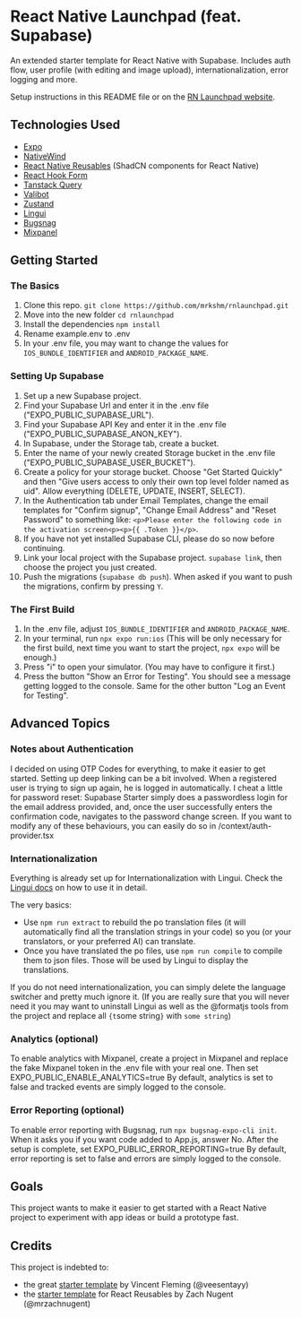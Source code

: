 # React Native Launchpad (feat. Supabase)

An extended starter template for React Native with Supabase. Includes auth flow, user profile (with editing and image upload), internationalization, error logging and more.

Setup instructions in this README file or on the [RN Launchpad website](https://rnlaunchpad.com).

## Technologies Used

- [Expo](https://expo.dev)
- [NativeWind](https://www.nativewind.dev)
- [React Native Reusables](https://github.com/mrzachnugent/react-native-reusables) (ShadCN components for React Native)
- [React Hook Form](https://react-hook-form.com)
- [Tanstack Query](https://tanstack.com/query/latest)
- [Valibot](https://valibot.dev)
- [Zustand](https://zustand-demo.pmnd.rs)
- [Lingui](http://lingui.dev)
- [Bugsnag](https://www.bugsnag.com)
- [Mixpanel](http://mixpanel.com)

## Getting Started

### The Basics

1. Clone this repo. `git clone https://github.com/mrkshm/rnlaunchpad.git`
2. Move into the new folder `cd rnlaunchpad`
3. Install the dependencies `npm install`
4. Rename example.env to .env
5. In your .env file, you may want to change the values for `IOS_BUNDLE_IDENTIFIER` and `ANDROID_PACKAGE_NAME`.

### Setting Up Supabase

1. Set up a new Supabase project.
2. Find your Supabase Url and enter it in the .env file ("EXPO_PUBLIC_SUPABASE_URL").
3. Find your Supabase API Key and enter it in the .env file ("EXPO_PUBLIC_SUPABASE_ANON_KEY").
4. In Supabase, under the Storage tab, create a bucket.
5. Enter the name of your newly created Storage bucket in the .env file ("EXPO_PUBLIC_SUPABASE_USER_BUCKET").
6. Create a policy for your storage bucket. Choose "Get Started Quickly" and then "Give users access to only their own top level folder named as uid". Allow everything (DELETE, UPDATE, INSERT, SELECT).
7. In the Authentication tab under Email Templates, change the email templates for "Confirm signup", "Change Email Address" and "Reset Password" to something like: `<p>Please enter the following code in the activation screen<p><p>{{ .Token }}</p>`.
8. If you have not yet installed Supabase CLI, please do so now before continuing.
9. Link your local project with the Supabase project. `supabase link`, then choose the project you just created.
10. Push the migrations (`supabase db push`). When asked if you want to push the migrations, confirm by pressing `Y`.

### The First Build

1. In the .env file, adjust `IOS_BUNDLE_IDENTIFIER` and `ANDROID_PACKAGE_NAME`.
2. In your terminal, run `npx expo run:ios` (This will be only necessary for the first build, next time you want to start the project, `npx expo` will be enough.)
3. Press "i" to open your simulator. (You may have to configure it first.)
4. Press the button "Show an Error for Testing". You should see a message getting logged to the console. Same for the other button "Log an Event for Testing".

## Advanced Topics

### Notes about Authentication

I decided on using OTP Codes for everything, to make it easier to get started. Setting up deep linking can be a bit involved. When a registered user is trying to sign up again, he is logged in automatically. I cheat a little for password reset: Supabase Starter simply does a passwordless login for the email address provided, and, once the user successfully enters the confirmation code, navigates to the password change screen. If you want to modify any of these behaviours, you can easily do so in /context/auth-provider.tsx

### Internationalization

Everything is already set up for Internationalization with Lingui. Check the [Lingui docs](https://lingui.dev/introduction) on how to use it in detail.

The very basics:

- Use `npm run extract` to rebuild the po translation files (it will automatically find all the translation strings in your code) so you (or your translators, or your preferred AI) can translate.
- Once you have translated the po files, use `npm run compile` to compile them to json files. Those will be used by Lingui to display the translations.

If you do not need internationalization, you can simply delete the language switcher and pretty much ignore it. (If you are really sure that you will never need it you may want to uninstall Lingui as well as the @formatjs tools from the project and replace all `{t`some string`}` with `some string`)

### Analytics (optional)

To enable analytics with Mixpanel, create a project in Mixpanel and replace the fake Mixpanel token in the .env file with your real one. Then set EXPO_PUBLIC_ENABLE_ANALYTICS=true
By default, analytics is set to false and tracked events are simply logged to the console.

### Error Reporting (optional)

To enable error reporting with Bugsnag, run `npx bugsnag-expo-cli init`.
When it asks you if you want code added to App.js, answer No.
After the setup is complete, set EXPO_PUBLIC_ERROR_REPORTING=true
By default, error reporting is set to false and errors are simply logged to the console.

## Goals

This project wants to make it easier to get started with a React Native project to experiment with app ideas or build a prototype fast.

## Credits

This project is indebted to:

- the great [starter template](https://github.com/FlemingVincent/expo-supabase-starter) by Vincent Fleming (@veesentayy)
- the [starter template](https://github.com/mrzachnugent/react-native-reusables) for React Reusables by Zach Nugent (@mrzachnugent)
